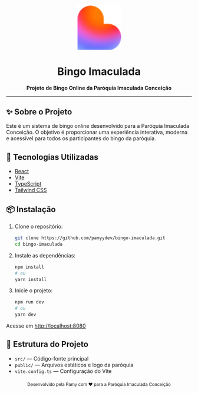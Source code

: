 <div align="center">
  <img src="public/favicon.ico" alt="Logo Paróquia Imaculada" width="120" />
  <h1>Bingo Imaculada</h1>
  <p>
    <strong>Projeto de Bingo Online da Paróquia Imaculada Conceição</strong>
  </p>
</div>

---

## ✨ Sobre o Projeto

Este é um sistema de bingo online desenvolvido para a Paróquia Imaculada Conceição. O objetivo é proporcionar uma experiência interativa, moderna e acessível para todos os participantes do bingo da paróquia.

## 🚀 Tecnologias Utilizadas

- [React](https://react.dev/)
- [Vite](https://vitejs.dev/)
- [TypeScript](https://www.typescriptlang.org/)
- [Tailwind CSS](https://tailwindcss.com/)

## 📦 Instalação

1. Clone o repositório:
   ```bash
   git clone https://github.com/pamyydev/bingo-imaculada.git
   cd bingo-imaculada
   ```
2. Instale as dependências:
   ```bash
   npm install
   # ou
   yarn install
   ```
3. Inicie o projeto:
   ```bash
   npm run dev
   # ou
   yarn dev
   ```

Acesse em [http://localhost:8080](http://localhost:8080)

## 📁 Estrutura do Projeto

- `src/` — Código-fonte principal
- `public/` — Arquivos estáticos e logo da paróquia
- `vite.config.ts` — Configuração do Vite

<div align="center">
  <sub>Desenvolvido pela Pamy com ❤️ para a Paróquia Imaculada Conceição</sub>
</div>


